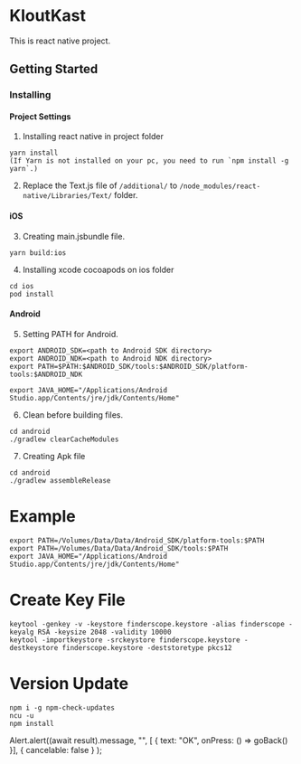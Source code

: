 # KloutKast

This is react native project.

## Getting Started

### Installing

#### Project Settings

1. Installing react native in project folder
```
yarn install
(If Yarn is not installed on your pc, you need to run `npm install -g yarn`.)
```

2. Replace the Text.js file of `/additional/` to `/node_modules/react-native/Libraries/Text/` folder.


#### iOS

3. Creating main.jsbundle file.
```
yarn build:ios 
```

4. Installing xcode cocoapods on ios folder
```
cd ios 
pod install
```

#### Android

5. Setting PATH for Android.
```
export ANDROID_SDK=<path to Android SDK directory>
export ANDROID_NDK=<path to Android NDK directory> 
export PATH=$PATH:$ANDROID_SDK/tools:$ANDROID_SDK/platform-tools:$ANDROID_NDK

export JAVA_HOME="/Applications/Android Studio.app/Contents/jre/jdk/Contents/Home"
```

6. Clean before building files.
```
cd android
./gradlew clearCacheModules
```

7. Creating Apk file
```
cd android
./gradlew assembleRelease
```


# Example
```
export PATH=/Volumes/Data/Data/Android_SDK/platform-tools:$PATH
export PATH=/Volumes/Data/Data/Android_SDK/tools:$PATH
export JAVA_HOME="/Applications/Android Studio.app/Contents/jre/jdk/Contents/Home"
```

# Create Key File
```
keytool -genkey -v -keystore finderscope.keystore -alias finderscope -keyalg RSA -keysize 2048 -validity 10000
keytool -importkeystore -srckeystore finderscope.keystore -destkeystore finderscope.keystore -deststoretype pkcs12
```

# Version Update
```
npm i -g npm-check-updates
ncu -u
npm install
```

Alert.alert((await result).message, "", 
  [ { text: "OK", onPress: () => goBack() }],
  { cancelable: false }
);